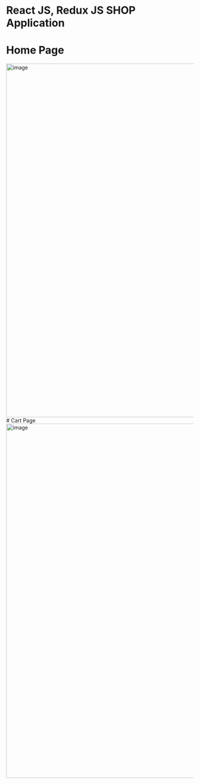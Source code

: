 # React JS, Redux JS SHOP Application 

# Home Page
<img width="950" alt="image" src="https://github.com/demchko/Shop/assets/79476755/fd119331-11cc-44c3-9228-97a55bb318cb">
# Cart Page
<img width="952" alt="image" src="https://github.com/demchko/Shop/assets/79476755/b107e319-9130-4c79-86e9-3c6254f1deed">
